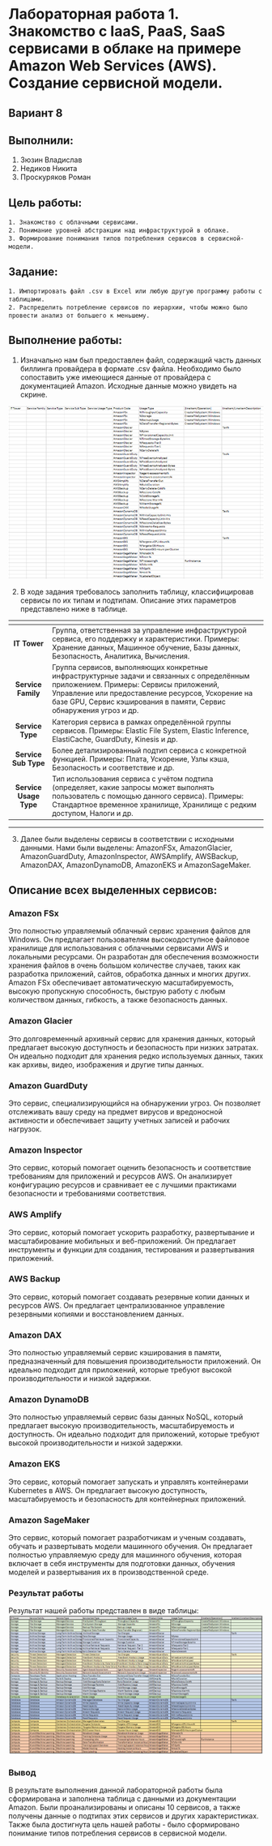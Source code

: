 # Лабораторная работа 1. Знакомство с IaaS, PaaS, SaaS сервисами в облаке на примере Amazon Web Services (AWS). Создание сервисной модели.
## Вариант 8
## Выполнили: 
1. Зюзин Владислав
2. Недиков Никита
3. Проскуряков Роман
## Цель работы:
```
1. Знакомство с облачными сервисами. 
2. Понимание уровней абстракции над инфраструктурой в облаке. 
3. Формирование понимания типов потребления сервисов в сервисной-модели. 
```
## Задание:
```
1. Импортировать файл .csv в Excel или любую другую программу работы с таблицами. 
2. Распределить потребление сервисов по иерархии, чтобы можно было провести анализ от большего к меньшему. 
```
## Выполнение работы:
1. Изначально нам был предоставлен файл, содержащий часть данных биллинга провайдера в формате .csv файла. Необходимо было сопоставить уже имеющиеся данные от провайдера с документацией Amazon. Исходные данные можно увидеть на скрине.
   
![Иллюстрация к проекту](условие.png)
   
2. В ходе задания требовалось заполнить таблицу, классифицировав сервисы по их типам и подтипам. Описание этих параметров представлено ниже в таблице.
   
| <!-- -->      | <!-- -->        | 
|:-------------:|:---------------|
| **IT Tower**       | Группа, ответственная за управление инфраструктурой сервиса, его поддержку и характеристики. Примеры: Хранение данных, Машинное обучение, Базы данных, Безопасность, Аналитика, Вычисления.| 
| **Service Family**          | Группа сервисов, выполняющих конкретные инфраструктурные задачи и связанных с определённым приложением. Примеры: Сервисы приложений, Управление или предоставление ресурсов, Ускорение на базе GPU, Сервис кэширования в памяти, Сервис обнаружения угроз и др.| 
| **Service Type**          | Категория сервиса в рамках определённой группы сервисов. Примеры: Elastic File System, Elastic Inference, ElastiCache, GuardDuty, Kinesis и др.| 
| **Service Sub Type**  |Более детализированный подтип сервиса с конкретной функцией. Примеры: Плата, Ускорение, Узлы кэша, Безопасность и соответствие и др.|
|**Service Usage Type** |Тип использования сервиса с учётом подтипа (определяет, какие запросы может выполнять пользователь с помощью данного сервиса). Примеры: Стандартное временное хранилище, Хранилище с редким доступом, Налоги и др.|
---

3.	Далее были выделены сервисы в соответствии с исходными данными. Нами были выделены: AmazonFSx, AmazonGlacier, AmazonGuardDuty, AmazonInspector, AWSAmplify, AWSBackup, AmazonDAX, AmazonDynamoDB, AmazonEKS и AmazonSageMaker.

## Описание всех выделенных сервисов: 
### Amazon FSx
Это полностью управляемый облачный сервис хранения файлов для Windows. Он предлагает пользователям высокодоступное файловое хранилище для использования с облачными сервисами AWS и локальными ресурсами. Он разработан для обеспечения возможности хранения файлов в очень большом количестве случаев, таких как разработка приложений, сайтов, обработка данных и многих других. Amazon FSx обеспечивает автоматическую масштабируемость, высокую пропускную способность, быструю работу с любым количеством данных, гибкость, а также безопасность данных.

### Amazon Glacier
Это долговременный архивный сервис для хранения данных, который предлагает высокую доступность и безопасность при низких затратах. Он идеально подходит для хранения редко используемых данных, таких как архивы, видео, изображения и другие типы данных.

### Amazon GuardDuty
Это сервис, специализирующийся на обнаружении угроз. Он позволяет отслеживать вашу среду на предмет вирусов и вредоносной активности и обеспечивает защиту учетных записей и рабочих нагрузок.

### Amazon Inspector
Это сервис, который помогает оценить безопасность и соответствие требованиям для приложений и ресурсов AWS. Он анализирует конфигурацию ресурсов и сравнивает ее с лучшими практиками безопасности и требованиями соответствия.

### AWS Amplify
Это сервис, который помогает ускорить разработку, развертывание и масштабирование мобильных и веб-приложений. Он предлагает инструменты и функции для создания, тестирования и развертывания приложений.

### AWS Backup
Это сервис, который помогает создавать резервные копии данных и ресурсов AWS. Он предлагает централизованное управление резервными копиями и восстановлением данных.

### Amazon DAX
Это полностью управляемый сервис кэширования в памяти, предназначенный для повышения производительности приложений. Он идеально подходит для приложений, которые требуют высокой производительности и низкой задержки.

### Amazon DynamoDB
Это полностью управляемый сервис базы данных NoSQL, который предлагает высокую производительность, масштабируемость и доступность. Он идеально подходит для приложений, которые требуют высокой производительности и низкой задержки.

### Amazon EKS
Это сервис, который помогает запускать и управлять контейнерами Kubernetes в AWS. Он предлагает высокую доступность, масштабируемость и безопасность для контейнерных приложений.

### Amazon SageMaker
Это сервис, который помогает разработчикам и ученым создавать, обучать и развертывать модели машинного обучения. Он предлагает полностью управляемую среду для машинного обучения, которая включает в себя инструменты для подготовки данных, обучения моделей и развертывания их в производственной среде.


### Результат работы
Результат нашей работы представлен в виде таблицы:
![Иллюстрация к проекту](результат.png)
### Вывод
В результате выполнения данной лабораторной работы была сформирована и заполнена таблица с данными из документации Amazon. Были проанализированы и описаны 10 сервисов, а также получены данные о подтипах этих сервисов и других характеристиках.   
Также была достигнута цель нашей работы - было сформировано понимание типов потребления сервисов в сервисной модели.  
